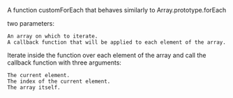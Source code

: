A function customForEach that behaves similarly to Array.prototype.forEach

two parameters:

    An array on which to iterate.
    A callback function that will be applied to each element of the array.

Iterate inside the function over each element of the array and call the callback function with three arguments:

    The current element.
    The index of the current element.
    The array itself.

